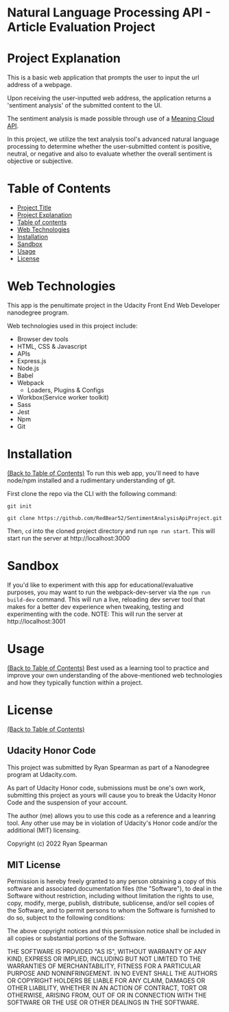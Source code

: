 # Natural Language Processing API - Article Evaluation Project

# Project Explanation
This is a basic web application that prompts the user to input the url address of a webpage.

Upon receiving the user-inputted web address, the application returns a 'sentiment analysis' of the submitted content to the UI.

The sentiment analysis is made possible through use of a [Meaning Cloud API](https://www.meaningcloud.com).

In this project, we utilize the text analysis tool's advanced natural language processing to determine whether the user-submitted content is positive, neutral, or negative and also to evaluate whether the overall sentiment is objective or subjective.

# Table of Contents
- [Project Title](#natural-language-processing-API-news-evaluation-project)
- [Project Explanation](#project-explanation)
- [Table of contents](#table-of-contents)
- [Web Technologies](#web-technologies)
- [Installation](#installation)
- [Sandbox](#sandbox)
- [Usage](#usage)
- [License](#license)

# Web Technologies
This app is the penultimate project in the Udacity Front End Web Developer nanodegree program.

Web technologies used in this project include:
- Browser dev tools
- HTML, CSS & Javascript
- APIs
- Express.js
- Node.js
- Babel
- Webpack
    - Loaders, Plugins & Configs
- Workbox(Service worker toolkit)
- Sass
- Jest
- Npm
- Git

# Installation
[(Back to Table of Contents)](#table-of-contents)
To run this web app, you'll need to have node/npm installed and a rudimentary understanding of git.

First clone the repo via the CLI with the following command:

`git init`

`git clone https://github.com/RedBear52/SentimentAnalysisApiProject.git`

Then, `cd` into the cloned project directory and run `npm run start`.
This will start run the server at http://localhost:3000

# Sandbox
If you'd like to experiment with this app for educational/evaluative purposes, you may want to run the webpack-dev-server via the `npm run build-dev` command.
This will run a live, reloading dev server tool that makes for a better dev experience when tweaking, testing and experimenting with the code.
NOTE: This will run the server at http://localhost:3001

# Usage
[(Back to Table of Contents)](#table-of-contents)
Best used as a learning tool to practice and improve your own understanding of the above-mentioned web technologies and how they typically function within a project.

# License
[(Back to Table of Contents)](#table-of-contents)
## Udacity Honor Code
This project was submitted by Ryan Spearman as part of a Nanodegree program at Udacity.com.

As part of Udacity Honor code, submissions must be one's own work,
submitting this project as yours will cause you to break the Udacity Honor Code
and the suspension of your account.

The author (me) allows you to use this code as a reference and a leanring tool. Any other use may be in violation of Udacity's Honor code and/or the additional (MIT) licensing.

Copyright (c) 2022 Ryan Spearman

## MIT License

Permission is hereby freely granted to any person obtaining a copy
of this software and associated documentation files (the "Software"), to deal
in the Software without restriction, including without limitation the rights
to use, copy, modify, merge, publish, distribute, sublicense, and/or sell
copies of the Software, and to permit persons to whom the Software is
furnished to do so, subject to the following conditions:

The above copyright notices and this permission notice shall be included in all
copies or substantial portions of the Software.

THE SOFTWARE IS PROVIDED "AS IS", WITHOUT WARRANTY OF ANY KIND, EXPRESS OR
IMPLIED, INCLUDING BUT NOT LIMITED TO THE WARRANTIES OF MERCHANTABILITY,
FITNESS FOR A PARTICULAR PURPOSE AND NONINFRINGEMENT. IN NO EVENT SHALL THE
AUTHORS OR COPYRIGHT HOLDERS BE LIABLE FOR ANY CLAIM, DAMAGES OR OTHER
LIABILITY, WHETHER IN AN ACTION OF CONTRACT, TORT OR OTHERWISE, ARISING FROM,
OUT OF OR IN CONNECTION WITH THE SOFTWARE OR THE USE OR OTHER DEALINGS IN THE
SOFTWARE.